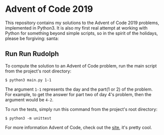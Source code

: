 # Advent of Code 2019

This repository contains my solutions to the Advent of Code 2019 problems, implemented in Python3. It is also my first real attempt at working with Python for something beyond simple scripts, so in the spirit of the holidays, please be forgiving: santa:

## Run Run Rudolph

To compute the solution to an Advent of Code problem, run the main script from the project's root directory:

```
$ python3 main.py 1-1
```

The argument `1-1` represents the day and the part(1 or 2) of the problem. For example, to get the answer for part two of day 4's problem, then the argument would be `4-2`.

To run the tests, simply run this command from the project's root directory:

```
$ python3 -m unittest
```

For more information Advent of Code, check out the [site](https://adventofcode.com/2019), it's pretty cool.
